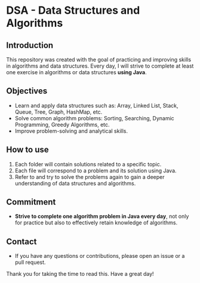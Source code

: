 # DSA - Data Structures and Algorithms

## Introduction
This repository was created with the goal of practicing and improving skills in algorithms and data structures. Every day, I will strive to complete at least one exercise in algorithms or data structures **using Java**.

## Objectives
- Learn and apply data structures such as: Array, Linked List, Stack, Queue, Tree, Graph, HashMap, etc.
- Solve common algorithm problems: Sorting, Searching, Dynamic Programming, Greedy Algorithms, etc.
- Improve problem-solving and analytical skills.

## How to use
1. Each folder will contain solutions related to a specific topic.
2. Each file will correspond to a problem and its solution using Java.
3. Refer to and try to solve the problems again to gain a deeper understanding of data structures and algorithms.

## Commitment
- **Strive to complete one algorithm problem in Java every day**, not only for practice but also to effectively retain knowledge of algorithms.

## Contact
- If you have any questions or contributions, please open an issue or a pull request.

Thank you for taking the time to read this. Have a great day!
